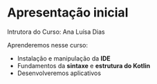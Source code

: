 # Apresentação inicial

Intrutora do Curso: Ana Luísa Dias

Aprenderemos nesse curso:

- Instalação e manipulação da **IDE**  
- Fundamentos da **sintaxe** e **estrutura do Kotlin**  
- Desenvolveremos aplicativos  

